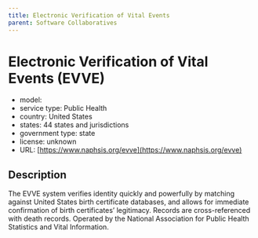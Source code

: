 ```yaml
---
title: Electronic Verification of Vital Events
parent: Software Collaboratives
---
```


# Electronic Verification of Vital Events (EVVE)

- model: 
- service type: Public Health
- country: United States
- states: 44 states and jurisdictions
- government type: state
- license: unknown
- URL: [https://www.naphsis.org/evve](https://www.naphsis.org/evve)

## Description
The EVVE system verifies identity quickly and powerfully by matching against United States birth certificate databases, and allows for immediate confirmation of birth certificates’ legitimacy. Records are cross-referenced with death records. Operated by the National Association for Public Health Statistics and Vital Information.
